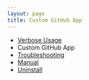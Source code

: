 ```yaml
---
layout: page
title: Custom GitHub App
---
```




* [Verbose Usage](../verbose-usage)
* Custom GitHub App
* [Troubleshooting](../troubleshooting)
* [Manual](../manual)
* [Uninstall](../uninstall)
